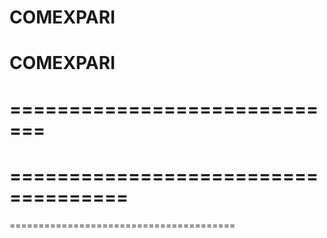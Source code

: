 COMEXPARI
=========

COMEXPARI
==========
=============================
================================
====================================
====================================
=======================================
